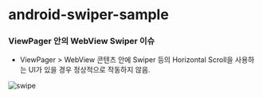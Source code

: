 # android-swiper-sample

### ViewPager 안의 WebView Swiper 이슈
* ViewPager > WebView 콘텐츠 안에 Swiper 등의 Horizontal Scroll을 사용하는 UI가 있을 경우 정상적으로 작동하지 않음.

![swipe](https://user-images.githubusercontent.com/50819260/103495712-12505600-4e7f-11eb-9edb-ab20135079e2.png)






